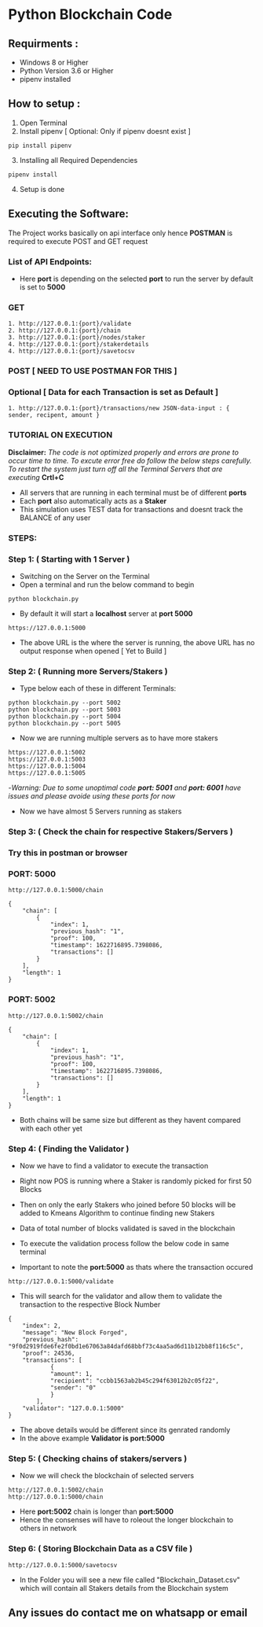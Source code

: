 # Python Blockchain Code

## Requirments :

- Windows 8 or Higher
- Python Version 3.6 or Higher
- pipenv installed

## How to setup :

1. Open Terminal
2. Install pipenv [ Optional: Only if pipenv doesnt exist ]

```
pip install pipenv
```

3. Installing all Required Dependencies
```
pipenv install
```

4. Setup is done

## Executing the Software:

The Project works basically on api interface only hence **POSTMAN** is required to execute POST and GET request

### List of API Endpoints:

- Here **port** is depending on the selected **port** to run the server by default is set to **5000**

### GET

```
1. http://127.0.0.1:{port}/validate
2. http://127.0.0.1:{port}/chain
3. http://127.0.0.1:{port}/nodes/staker
4. http://127.0.0.1:{port}/stakerdetails
4. http://127.0.0.1:{port}/savetocsv
```

### POST [ NEED TO USE POSTMAN FOR THIS ]
### Optional [ Data for each Transaction is set as Default ]
```
1. http://127.0.0.1:{port}/transactions/new JSON-data-input : { sender, recipent, amount }
```

### TUTORIAL ON EXECUTION

**Disclaimer:** *The code is not optimized properly and errors are prone to occur time to time. To excute error free do follow the below steps carefully. To restart the system just turn off all the Terminal Servers that are executing* **Crtl+C** 

- All servers that are running in each terminal must be of different **ports**
- Each **port** also automatically acts as a **Staker**
- This simulation uses TEST data for transactions and doesnt track the BALANCE of any user 

### STEPS:

### Step 1: ( Starting with 1 Server )

- Switching on the Server on the Terminal
- Open a terminal and run the below command to begin 
```
python blockchain.py
```

- By default it will start a **localhost** server at **port 5000**
```
https://127.0.0.1:5000
```
- The above URL is the where the server is running, the above URL has no output response when opened [ Yet to Build ]

### Step 2: ( Running more Servers/Stakers )

- Type below each of these in different Terminals:
```
python blockchain.py --port 5002
python blockchain.py --port 5003
python blockchain.py --port 5004
python blockchain.py --port 5005
```

- Now we are running multiple servers as to have more stakers 
```
https://127.0.0.1:5002
https://127.0.0.1:5003
https://127.0.0.1:5004
https://127.0.0.1:5005
```

-*Warning:* *Due to some unoptimal code **port: 5001** and **port: 6001** have issues and please avoide using these ports for now*

- Now we have almost 5 Servers running as stakers

### Step 3: ( Check the chain for respective Stakers/Servers )

### Try this in postman or browser

### PORT: 5000
```
http://127.0.0.1:5000/chain
```
```
{
    "chain": [
        {
            "index": 1,
            "previous_hash": "1",
            "proof": 100,
            "timestamp": 1622716895.7398086,
            "transactions": []
        }
    ],
    "length": 1
}
```

### PORT: 5002
```
http://127.0.0.1:5002/chain
```
```
{
    "chain": [
        {
            "index": 1,
            "previous_hash": "1",
            "proof": 100,
            "timestamp": 1622716895.7398086,
            "transactions": []
        }
    ],
    "length": 1
}
```
- Both chains will be same size but different as they havent compared with each other yet

### Step 4: ( Finding the Validator )

- Now we have to find a validator to execute the transaction
- Right now POS is running where a Staker is randomly picked for first 50 Blocks
- Then on only the early Stakers who joined before 50 blocks will be added to Kmeans Algorithm to continue finding new Stakers
- Data of total number of blocks validated is saved in the blockchain 

- To execute the validation process follow the below code in same terminal
- Important to note the **port:5000** as thats where the transaction occured

```
http://127.0.0.1:5000/validate
```

- This will search for the validator and allow them to validate the transaction to the respective Block Number

```
{
    "index": 2,
    "message": "New Block Forged",
    "previous_hash": "9f0d2919fde6fe2f0bd1e67063a84dafd68bbf73c4aa5ad6d11b12bb8f116c5c",
    "proof": 24536,
    "transactions": [
            {
            "amount": 1,
            "recipient": "ccbb1563ab2b45c294f63012b2c05f22",
            "sender": "0"
            }
        ],
    "validator": "127.0.0.1:5000"
}
```

- The above details would be different since its genrated randomly
- In the above example **Validator is port:5000**

### Step 5: ( Checking chains of stakers/servers )

- Now we will check the blockchain of selected servers

```
http://127.0.0.1:5002/chain
http://127.0.0.1:5000/chain
```

- Here **port:5002** chain is longer than **port:5000**
- Hence the consenses will have to roleout the longer blockchain to others in network

### Step 6: ( Storing Blockchain Data as a CSV file )

```
http://127.0.0.1:5000/savetocsv
```

- In the Folder you will see a new file called "Blockchain_Dataset.csv" which will contain all Stakers details from the Blockchain system


## Any issues do contact me on whatsapp or email 
